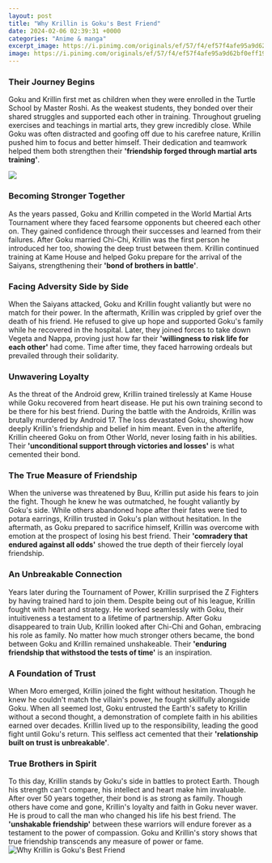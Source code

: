 ```yaml
---
layout: post
title: "Why Krillin is Goku's Best Friend"
date: 2024-02-06 02:39:31 +0000
categories: "Anime & manga"
excerpt_image: https://i.pinimg.com/originals/ef/57/f4/ef57f4afe95a9d62bf0eff199c97ed53.gif
image: https://i.pinimg.com/originals/ef/57/f4/ef57f4afe95a9d62bf0eff199c97ed53.gif
---
```


### Their Journey Begins
Goku and Krillin first met as children when they were enrolled in the Turtle School by Master Roshi. As the weakest students, they bonded over their shared struggles and supported each other in training. Throughout grueling exercises and teachings in martial arts, they grew incredibly close. While Goku was often distracted and goofing off due to his carefree nature, Krillin pushed him to focus and better himself. Their dedication and teamwork helped them both strengthen their **'friendship forged through martial arts training'**.

![](https://pm1.narvii.com/6288/1abbc32828c6e84b5e379f7b9ce54c758c1d29ca_hq.jpg)
### Becoming Stronger Together  
As the years passed, Goku and Krillin competed in the World Martial Arts Tournament where they faced fearsome opponents but cheered each other on. They gained confidence through their successes and learned from their failures. After Goku married Chi-Chi, Krillin was the first person he introduced her too, showing the deep trust between them. Krillin continued training at Kame House and helped Goku prepare for the arrival of the Saiyans, strengthening their **'bond of brothers in battle'**.
### Facing Adversity Side by Side
When the Saiyans attacked, Goku and Krillin fought valiantly but were no match for their power. In the aftermath, Krillin was crippled by grief over the death of his friend. He refused to give up hope and supported Goku's family while he recovered in the hospital. Later, they joined forces to take down Vegeta and Nappa, proving just how far their **'willingness to risk life for each other'** had come. Time after time, they faced harrowing ordeals but prevailed through their solidarity.
### Unwavering Loyalty
As the threat of the Android grew, Krillin trained tirelessly at Kame House while Goku recovered from heart disease. He put his own training second to be there for his best friend. During the battle with the Androids, Krillin was brutally murdered by Android 17. The loss devastated Goku, showing how deeply Krillin's friendship and belief in him meant. Even in the afterlife, Krillin cheered Goku on from Other World, never losing faith in his abilities. Their **'unconditional support through victories and losses'** is what cemented their bond.
### The True Measure of Friendship
When the universe was threatened by Buu, Krillin put aside his fears to join the fight. Though he knew he was outmatched, he fought valiantly by Goku's side. While others abandoned hope after their fates were tied to potara earrings, Krillin trusted in Goku's plan without hesitation. In the aftermath, as Goku prepared to sacrifice himself, Krillin was overcome with emotion at the prospect of losing his best friend. Their **'comradery that endured against all odds'** showed the true depth of their fiercely loyal friendship. 
### An Unbreakable Connection
Years later during the Tournament of Power, Krillin surprised the Z Fighters by having trained hard to join them. Despite being out of his league, Krillin fought with heart and strategy. He worked seamlessly with Goku, their intuitiveness a testament to a lifetime of partnership. After Goku disappeared to train Uub, Krillin looked after Chi-Chi and Gohan, embracing his role as family. No matter how much stronger others became, the bond between Goku and Krillin remained unshakeable. Their **'enduring friendship that withstood the tests of time'** is an inspiration.
### A Foundation of Trust
When Moro emerged, Krillin joined the fight without hesitation. Though he knew he couldn't match the villain's power, he fought skillfully alongside Goku. When all seemed lost, Goku entrusted the Earth's safety to Krillin without a second thought, a demonstration of complete faith in his abilities earned over decades. Krillin lived up to the responsibility, leading the good fight until Goku's return. This selfless act cemented that their **'relationship built on trust is unbreakable'**. 
### True Brothers in Spirit
To this day, Krillin stands by Goku's side in battles to protect Earth. Though his strength can't compare, his intellect and heart make him invaluable. After over 50 years together, their bond is as strong as family. Though others have come and gone, Krillin's loyalty and faith in Goku never waver. He is proud to call the man who changed his life his best friend. The **'unshakable friendship'** between these warriors will endure forever as a testament to the power of compassion. Goku and Krillin's story shows that true friendship transcends any measure of power or fame.
![Why Krillin is Goku's Best Friend](https://i.pinimg.com/originals/ef/57/f4/ef57f4afe95a9d62bf0eff199c97ed53.gif)